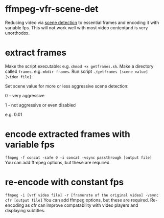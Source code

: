 # ffmpeg-vfr-scene-det
Reducing video via [scene detection](https://ffmpeg.org/ffmpeg-all.html#select_002c-aselect) to essential frames and encoding it with variable fps. This will not work well with most video contentand is very unorthodox.

# extract frames
Make the script executable: e.g. `chmod +x getframes.sh`.
Make a directory called `frames`. e.g. `mkdir frames`.
Run script `./getframes [scene value] [video file]`.

Set scene value for more or less aggressive scene detection:

0 - very aggressive

1 - not aggressive or even disabled

e.g. 0.01

# encode extracted frames with variable fps
`ffmpeg -f concat -safe 0 -i concat -vsync passthrough [output file]`
You can add ffmpeg options, but these are required.

# re-encode with constant fps
`ffmpeg -i [vrf video file] -r [framerate of the original video] -vsync cfr [output file]`
You can add ffmpeg options, but these are required.
Re-encoding as cfr can improve compatability with video players and displaying subtitles.
